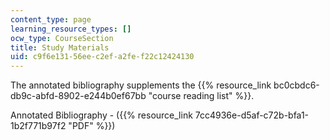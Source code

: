 ```yaml
---
content_type: page
learning_resource_types: []
ocw_type: CourseSection
title: Study Materials
uid: c9f6e131-56ee-c2ef-a2fe-f22c12424130
---
```


The annotated bibliography supplements the {{% resource_link bc0cbdc6-db9c-abfd-8902-e244b0ef67bb "course reading list" %}}.

Annotated Bibliography - ({{% resource_link 7cc4936e-d5af-c72b-bfa1-1b2f771b97f2 "PDF" %}})